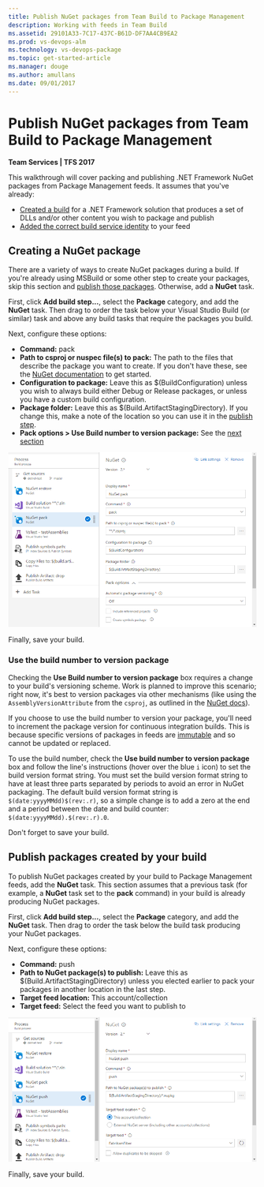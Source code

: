 ```yaml
---
title: Publish NuGet packages from Team Build to Package Management
description: Working with feeds in Team Build
ms.assetid: 29101A33-7C17-437C-B61D-DF7AA4CB9EA2
ms.prod: vs-devops-alm
ms.technology: vs-devops-package
ms.topic: get-started-article
ms.manager: douge
ms.author: amullans
ms.date: 09/01/2017
---
```


# Publish NuGet packages from Team Build to Package Management

**Team Services | TFS 2017**

This walkthrough will cover packing and publishing .NET Framework NuGet packages from Package Management feeds. It assumes that you've already:

- [Created a build](/vsts/build-release/) for a .NET Framework solution that produces a set of DLLs and/or other content you wish to package and publish
- [Added the correct build service identity](/vsts/package/feeds/common-identities.md) to your feed

## Creating a NuGet package

There are a variety of ways to create NuGet packages during a build. If you're already using
MSBuild or some other step to create your packages, skip this section and 
[publish those packages](#publish-packages-created-by-your-build). Otherwise, add a **NuGet** task.

First, click **Add build step...**, select the **Package** category, and add the
**NuGet** task. Then drag to order the task below your Visual Studio Build (or similar) task and above any build tasks that require the packages you build.

Next, configure these options:

- **Command:** pack
- **Path to csproj or nuspec file(s) to pack:** The path to the files that describe the package you want to create. If you don't have these, see the [NuGet documentation](/nuget/create-packages/creating-a-package) to get started.
- **Configuration to package:** Leave this as $(BuildConfiguration) unless you wish to always build either Debug or Release packages, or unless you have a custom build configuration.
- **Package folder:** Leave this as $(Build.ArtifactStagingDirectory). If you change this, make a note of the location so you can use it in the [publish step](#publish-packages-created-by-your-build).
- **Pack options > Use Build number to version package:** See the 
[next section](#use-the-build-number-to-version-your-packages)

![A screenshot of the NuGet step configured as outlined above](_img/create-packages-in-team-build.png)

Finally, save your build.

<a name="use-the-build-number-to-version-your-packages"></a>
### Use the build number to version package

Checking the **Use Build number to version package** box requires a change to your build's 
versioning scheme. Work is planned to improve this scenario; right now, it's best to version
packages via other mechanisms (like using the `AssemblyVersionAttribute` from the `csproj`, as
outlined in the [NuGet docs](http://docs.nuget.org/Create/Creating-and-Publishing-a-Package)).

If you choose to use the build number to version your package, you'll need to increment 
the package version for continuous integration builds. This is because specific versions 
of packages in feeds are [immutable](/vsts/package/feeds/immutability.md) and so cannot be updated or replaced.

To use the build number, check the **Use build number to version package** box and follow the line's instructions (hover over the blue `i` icon) to set the build version format string. You must set the build version format string to have at least three parts separated by periods to avoid an error in NuGet packaging. The default build version format string is `$(date:yyyyMMdd)$(rev:.r)`, so a simple change is to add a zero at the end and a period between the date and build counter: `$(date:yyyyMMdd).$(rev:.r).0`.

Don't forget to save your build.

<a name="publish-packages-created-by-your-build"></a>
## Publish packages created by your build

To publish NuGet packages created by your build to Package Management feeds, add the **NuGet** task. This section assumes that a previous task (for example, a **NuGet** task set to the **pack** command) in your build is already producing NuGet packages.

First, click **Add build step...**, select the **Package** category, and add the
**NuGet** task. Then drag to order the task below the build task producing
your NuGet packages.

Next, configure these options:

- **Command:** push
- **Path to NuGet package(s) to publish:** Leave this as $(Build.ArtifactStagingDirectory) unless you elected earlier to pack your packages in another location in the last step.
- **Target feed location:** This account/collection
- **Target feed:** Select the feed you want to publish to

![Publish packages from team build](_img/publish-packages-from-team-build.png)

Finally, save your build.